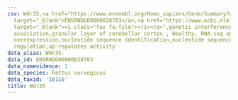 ```yaml
---
csv: Wdr35,<a href="https://www.ensembl.org/Homo_sapiens/Gene/Summary?db=core;g=ENSRNOG00000028783"
  target="_blank">ENSRNOG00000028783</a>,<a href="https://www.ncbi.nlm.nih.gov/pubmed/30467350"
  target="_blank"><i class="fas fa-file"></i></a>",genetic interference,functional
  association,granular layer of cerebellar cortex , Healthy, RNA-seq assay, hsf-1
  overexpression,nucleotide sequence identification,nucleotide sequence identification,transcriptional
  regulation,up-regulates activity
data_alias: Wdr35
data_id: ENSRNOG00000028783
data_numevidence: 1
data_species: Rattus norvegicus
data_taxid: '10116'
title: Wdr35
---
```

